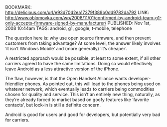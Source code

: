 BOOKMARK: http://delicious.com/url/e93d70d2ea17379f389b0dd9782da792
LINK: http://www.oblomovka.com/wp/2008/11/01/confirmed-by-android-team-g1-only-accepts-firmware-signed-by-manufacturer/
PUBLISHED: Nov 1st, 2008 10:44am
TAGS: android, g1, google, t-mobile, telephone

The question here is: why use open source firmware, and then prevent customers from taking advantage? At some level, the answer likely involves ‘it isn’t Windows Mobile’ and (more generally) ‘it’s cheaper’.

A restricted approach would be possible, at least to some extent, if all other carriers agreed to have the same limitations. Doing so would effectively leave Android as a less attractive version of the iPhone.

The flaw, however, is that the Open Handset Alliance wants developer-friendlier phones. As pointed out, this will lead to the phones being used on whatever network, which eventually leads to carriers being commodities chosen for quality and service. This isn’t an entirely new thing, naturally, as they’re already forced to market based on goofy features like ‘favorite contacts’, but lock-in is still a definite concern.

Android is good for users and good for developers, but potentially very bad for carriers.
